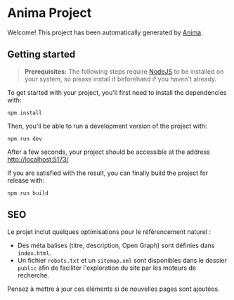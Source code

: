 # Anima Project

Welcome! This project has been automatically generated by [Anima](https://animaapp.com/).

## Getting started

> **Prerequisites:**
> The following steps require [NodeJS](https://nodejs.org/en/) to be installed on your system, so please
> install it beforehand if you haven't already.

To get started with your project, you'll first need to install the dependencies with:

```
npm install
```

Then, you'll be able to run a development version of the project with:

```
npm run dev
```

After a few seconds, your project should be accessible at the address
[http://localhost:5173/](http://localhost:5173/)


If you are satisfied with the result, you can finally build the project for release with:

```
npm run build
```

## SEO

Le projet inclut quelques optimisations pour le référencement naturel :

- Des méta balises (titre, description, Open Graph) sont définies dans `index.html`.
- Un fichier `robots.txt` et un `sitemap.xml` sont disponibles dans le dossier `public` afin de faciliter l'exploration du site par les moteurs de recherche.

Pensez à mettre à jour ces éléments si de nouvelles pages sont ajoutées.
